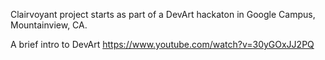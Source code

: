 Clairvoyant project starts as part of a DevArt hackaton in Google Campus, Mountainview, CA.

A brief intro to DevArt
https://www.youtube.com/watch?v=30yGOxJJ2PQ
